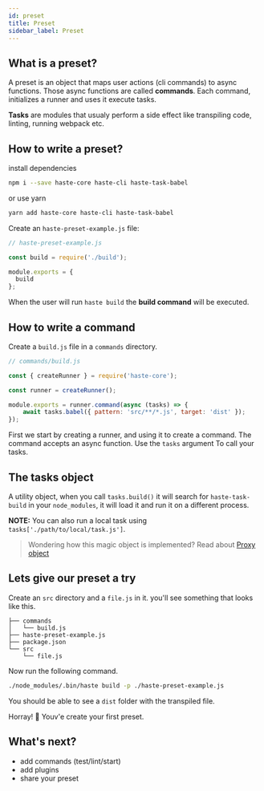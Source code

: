 ```yaml
---
id: preset
title: Preset
sidebar_label: Preset
---
```


## What is a preset?
A preset is an object that maps user actions (cli commands) to async functions.
Those async functions are called **commands**.
Each command, initializes a runner and uses it execute tasks.

**Tasks** are modules that usualy perform a side effect like transpiling code, linting, running webpack etc.

## How to write a preset?
install dependencies

```bash
npm i --save haste-core haste-cli haste-task-babel
```

or use yarn

```bash
yarn add haste-core haste-cli haste-task-babel
```

Create an `haste-preset-example.js` file:

```js
// haste-preset-example.js

const build = require('./build');

module.exports = {
  build
};
```

When the user will run `haste build` the **build command** will be executed.

## How to write a command

Create a `build.js` file in a `commands` directory.

```js
// commands/build.js

const { createRunner } = require('haste-core');

const runner = createRunner();

module.exports = runner.command(async (tasks) => {
    await tasks.babel({ pattern: 'src/**/*.js', target: 'dist' });
});
```

First we start by creating a runner, and using it to create a command.
The command accepts an async function. Use the `tasks` argument To call your tasks.

## The tasks object
A utility object, when you call `tasks.build()` it will search for `haste-task-build` in your `node_modules`, it will load it and run it on a different process.

**NOTE:** You can also run a local task using `tasks['./path/to/local/task.js']`.

> Wondering how this magic object is implemented? Read about [Proxy object](https://developer.mozilla.org/en-US/docs/Web/JavaScript/Reference/Global_Objects/Proxy)

## Lets give our preset a try
Create an `src` directory and a `file.js` in it.
you'll see something that looks like this.

```
├── commands
│   └── build.js
├── haste-preset-example.js
├── package.json
└── src
    └── file.js
```

Now run the following command.
```bash
./node_modules/.bin/haste build -p ./haste-preset-example.js
```

You should be able to see a `dist` folder with the transpiled file.

Horray! 👏
Youv'e create your first preset.

## What's next?

* add commands (test/lint/start)
* add plugins
* share your preset
